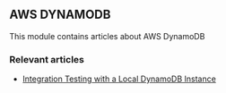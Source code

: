 ## AWS DYNAMODB

This module contains articles about AWS DynamoDB

### Relevant articles
- [Integration Testing with a Local DynamoDB Instance](https://www.baeldung.com/dynamodb-local-integration-tests)

